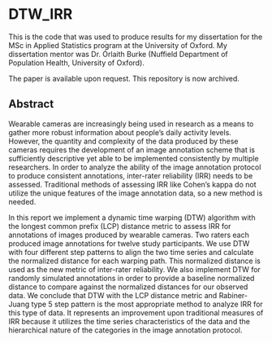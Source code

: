 # DTW_IRR

This is the code that was used to produce results for my dissertation for the MSc in Applied Statistics program at the University of Oxford. My dissertation mentor was Dr. Órlaith Burke (Nuffield Department of Population Health, University of Oxford). 

The paper is available upon request. This repository is now archived.

## Abstract

Wearable cameras are increasingly being used in research as a means to gather more robust information about people’s daily activity levels. However, the quantity and complexity of the data produced by these cameras requires the development of an image annotation scheme that is sufficiently descriptive yet able to be implemented consistently by multiple researchers. In order to analyze the ability of the image annotation protocol to produce consistent annotations, inter-rater reliability (IRR) needs to be assessed. Traditional methods of assessing IRR like Cohen’s kappa do not utilize the unique features of the image annotation data, so a new method is needed.

In this report we implement a dynamic time warping (DTW) algorithm with the longest common prefix (LCP) distance metric to assess IRR for annotations of images produced by wearable cameras. Two raters each produced image annotations for twelve study participants. We use DTW with four different step patterns to align the two time series and calculate the normalized distance for each warping path. This normalized distance is used as the new metric of inter-rater reliability. We also implement DTW for randomly simulated annotations in order to provide a baseline normalized distance to compare against the normalized distances for our observed data. We conclude that DTW with the LCP distance metric and Rabiner-Juang type 5 step pattern is the most appropriate method to analyze IRR for this type of data. It represents an improvement upon traditional measures of IRR because it utilizes the time series characteristics of the data and the hierarchical nature of the categories in the image annotation protocol. 
